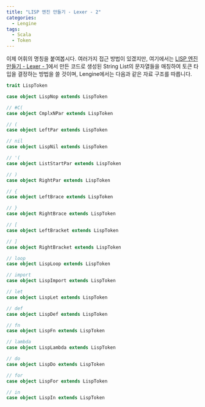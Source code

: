 ```yaml
---
title: "LISP 엔진 만들기 - Lexer - 2"
categories:
  - Lengine
tags:
  - Scala
  - Token
---
```


이제 어휘의 명칭을 붙여봅시다. 여러가지 접근 방법이 있겠지만, 여기에서는 [LISP 엔진 만들기 - Lexer - 1](https://blog.gyeongmin.co/lengine/2019-11-20/lisp-engine-lexer-1/)에서 만든 코드로 생성된 String List의 문자열들을 매칭하여 토큰 타입을 결정하는 방법을 쓸 것이며, Lengine에서는 다음과 같은 자료 구조를 따릅니다.

```scala
trait LispToken

case object LispNop extends LispToken

// #C(
case object CmplxNPar extends LispToken

// (
case object LeftPar extends LispToken

// nil
case object LispNil extends LispToken

// '(
case object ListStartPar extends LispToken

// )
case object RightPar extends LispToken

// {
case object LeftBrace extends LispToken

// }
case object RightBrace extends LispToken

// [
case object LeftBracket extends LispToken

// ]
case object RightBracket extends LispToken

// loop
case object LispLoop extends LispToken

// import
case object LispImport extends LispToken

// let
case object LispLet extends LispToken

// def
case object LispDef extends LispToken

// fn
case object LispFn extends LispToken

// lambda
case object LispLambda extends LispToken

// do
case object LispDo extends LispToken

// for
case object LispFor extends LispToken

// in
case object LispIn extends LispToken
```